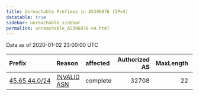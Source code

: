 ```yaml
---
title: Unreachable Prefixes in AS396076 (IPv4)
datatable: true
sidebar: unreachable_sidebar
permalink: unreachable_AS396076-v4.html
---
```


Data as of 2020-01-02 23:00:00 UTC


<div class="datatable-begin"></div>

| Prefix                                               | Reason                                                                                                | affected   |   Authorized AS |   MaxLength | Anchor                                       |   unreachable /24s |
|:-----------------------------------------------------|:------------------------------------------------------------------------------------------------------|:-----------|----------------:|------------:|:---------------------------------------------|-------------------:|
| [45.65.44.0/24](https://stat.ripe.net/45.65.44.0/24) | [INVALID ASN](https://rpki-validator.ripe.net/announcement-preview?asn=AS396076&prefix=45.65.44.0/24) | complete   |           32708 |          22 | [APNIC](unreachable_APNIC_RPKI_Root-v4.html) |                  1 |

<div class="datatable-end"></div>